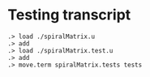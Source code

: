 # Testing transcript

```ucm
.> load ./spiralMatrix.u
.> add
.> load ./spiralMatrix.test.u
.> add
.> move.term spiralMatrix.tests tests
```

